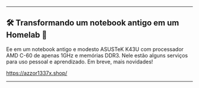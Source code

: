 
---

## 🛠️ Transformando um notebook antigo em um Homelab 🚀

Ee em um notebook antigo e modesto ASUSTeK K43U com processador AMD C-60 de apenas 1GHz e memórias DDR3. Nele estão alguns serviços para uso pessoal e aprendizado. Em breve, mais novidades!

https://azzor1337x.shop/

---
